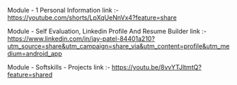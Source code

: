 Module - 1 Personal Information 
link :- https://youtube.com/shorts/LpXqUeNnVx4?feature=share

Module - Self Evaluation, Linkedin Profile And Resume Builder
link :- https://www.linkedin.com/in/jay-patel-84401a210?utm_source=share&utm_campaign=share_via&utm_content=profile&utm_medium=android_app

Module - Softskills - Projects
link :- https://youtu.be/8vvYTJltmtQ?feature=shared
